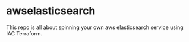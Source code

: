 # awselasticsearch
This repo is all about spinning your own aws elasticsearch service using IAC Terraform.
